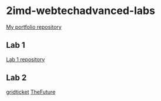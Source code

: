 # 2imd-webtechadvanced-labs

[My portfolio repository](https://github.com/VRGunnar/2imd-webtechadvanced-portfolio)


## Lab 1
[Lab 1 repository](https://github.com/VRGunnar/2imd-dev-advanced-lab1)

## Lab 2
[gridticket](https://codepen.io/vrgunnar/pen/YzpYQvL)
[TheFuture](https://codepen.io/vrgunnar/pen/bGBaRKy)
